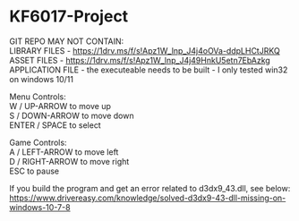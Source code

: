 # KF6017-Project

GIT REPO MAY NOT CONTAIN:  
LIBRARY FILES - https://1drv.ms/f/s!Apz1W_lnp_J4j4oOVa-ddpLHCtJRKQ    
ASSET FILES - https://1drv.ms/f/s!Apz1W_lnp_J4j49HnkU5etn7EbAzkg    
APPLICATION FILE - the executeable needs to be built - I only tested win32 on windows 10/11    


Menu Controls:   
W / UP-ARROW to move up   
S / DOWN-ARROW to move down   
ENTER / SPACE to select   

Game Controls:   
A / LEFT-ARROW to move left   
D / RIGHT-ARROW to move right   
ESC to pause        

If you build the program and get an error related to d3dx9_43.dll, see below:       
https://www.drivereasy.com/knowledge/solved-d3dx9-43-dll-missing-on-windows-10-7-8
